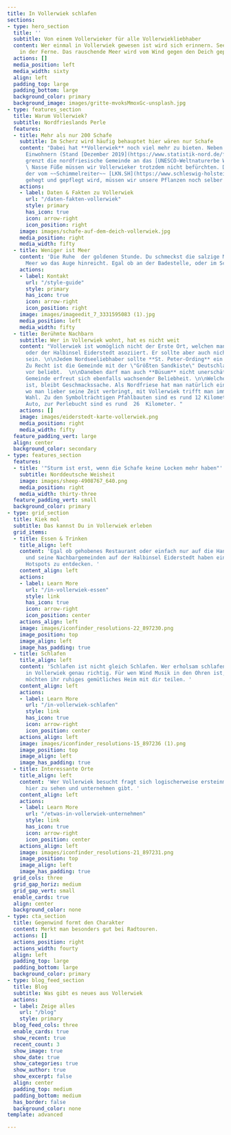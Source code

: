 ```yaml
---
title: In Vollerwiek schlafen
sections:
- type: hero_section
  title: ''
  subtitle: Von einem Vollerwieker für alle Vollerwiekliebhaber
  content: Wer einmal in Vollerwiek gewesen ist wird sich erinnern. Seevögel zwitschern
    in der Ferne. Das rauschende Meer wird vom Wind gegen den Deich gepustet.
  actions: []
  media_position: left
  media_width: sixty
  align: left
  padding_top: large
  padding_bottom: large
  background_color: primary
  background_image: images/gritte-mvoksMmoxGc-unsplash.jpg
- type: features_section
  title: Warum Vollerwiek?
  subtitle: Nordfrieslands Perle
  features:
  - title: Mehr als nur 200 Schafe
    subtitle: Im Scherz wird häufig behauptet hier wären nur Schafe
    content: "Dabei hat **Vollerwiek** noch viel mehr zu bieten. Neben seinen 219
      Einwohnern (Stand [Dezember 2019](https://www.statistik-nord.de/fileadmin/Dokumente/Statistische_Berichte/bevoelkerung/A_I_2_S/A_I_2_vj_194_Zensus_SH.xlsx))
      grenzt die nordfriesische Gemeinde an das [UNESCO-Weltnaturerbe Wattenmeer](https://www.unesco.de/kultur-und-natur/welterbe/welterbe-deutschland/wattenmeer).
      \ Nasse Füße müssen wir Vollerwieker trotzdem nicht befürchten. Dank des Deiches,
      der vom ~~Schimmelreiter~~ [LKN.SH](https://www.schleswig-holstein.de/DE/Landesregierung/LKN/lkn_node.html)
      gehegt und gepflegt wird, müssen wir unsere Pflanzen noch selber gießen. \n\n"
    actions:
    - label: Daten & Fakten zu Vollerwiek
      url: "/daten-fakten-vollerwiek"
      style: primary
      has_icon: true
      icon: arrow-right
      icon_position: right
    image: images/schafe-auf-dem-deich-vollerwiek.jpg
    media_position: right
    media_width: fifty
  - title: Weniger ist Meer
    content: 'Die Ruhe  der goldenen Stunde. Du schmeckst die salzige Meeresluft.
      Meer wo das Auge hinreicht. Egal ob an der Badestelle, oder im Schieteck. '
    actions:
    - label: Kontakt
      url: "/style-guide"
      style: primary
      has_icon: true
      icon: arrow-right
      icon_position: right
    image: images/imageedit_7_3331595083 (1).jpg
    media_position: left
    media_width: fifty
  - title: Berühmte Nachbarn
    subtitle: Wer in Vollerwiek wohnt, hat es nicht weit
    content: "Vollerwiek ist womöglich nicht der Erste Ort, welchen man mit Nordsee
      oder der Halbinsel Eiderstedt asoziiert. Er sollte aber auch nicht der letzte
      sein. \n\nJedem Nordseeliebhaber sollte **St. Peter-Ording** ein Begriff sein.
      Zu Recht ist die Gemeinde mit der \"Größten Sandkiste\" Deutschlands nach wie
      vor beliebt.  \n\nDaneben darf man auch **Büsum** nicht unerschätzen. Die dithmarscher
      Gemeinde erfreut sich ebenfalls wachsender Beliebheit. \n\nWelcher Ort nun schöner
      ist, bleibt Geschmackssache. Als Nordfriese hat man natürlich eine Meinung ;-)\n\nEgal
      wo man lieber seine Zeit verbringt, mit Vollerwiek trifft man immer eine gute
      Wahl. Zu den Symbolträchtigen Pfahlbauten sind es rund 12 Kilometer mit dem
      Auto, zur Perlebucht sind es rund  26  Kilometer. "
    actions: []
    image: images/eiderstedt-karte-vollerwiek.png
    media_position: right
    media_width: fifty
  feature_padding_vert: large
  align: center
  background_color: secondary
- type: features_section
  features:
  - title: '"Sturm ist erst, wenn die Schafe keine Locken mehr haben"'
    subtitle: Norddeutsche Weisheit
    image: images/sheep-4908767_640.png
    media_position: right
    media_width: thirty-three
  feature_padding_vert: small
  background_color: primary
- type: grid_section
  title: Kiek mol
  subtitle: Das kannst Du in Vollerwiek erleben
  grid_items:
  - title: Essen & Trinken
    title_align: left
    content: 'Egal ob gehobenes Restaurant oder einfach nur auf die Hand. Vollerwiek
      und seine Nachbargemeinden auf der Halbinsel Eiderstedt haben einige kulinarischen
      Hotspots zu entdecken. '
    content_align: left
    actions:
    - label: Learn More
      url: "/in-vollerwiek-essen"
      style: link
      has_icon: true
      icon: arrow-right
      icon_position: center
    actions_align: left
    image: images/iconfinder_resolutions-22_897230.png
    image_position: top
    image_align: left
    image_has_padding: true
  - title: Schlafen
    title_align: left
    content: 'Schlafen ist nicht gleich Schlafen. Wer erholsam schlafen möchte, ist
      in Vollerwiek genau richtig. Für wen Wind Musik in den Ohren ist, Vollerwieker
      möchten ihr ruhiges gemütliches Heim mit dir teilen. '
    content_align: left
    actions:
    - label: Learn More
      url: "/in-vollerwiek-schlafen"
      style: link
      has_icon: true
      icon: arrow-right
      icon_position: center
    actions_align: left
    image: images/iconfinder_resolutions-15_897236 (1).png
    image_position: top
    image_align: left
    image_has_padding: true
  - title: Interessante Orte
    title_align: left
    content: 'Wer Vollerwiek besucht fragt sich logischerweise ersteinmal, was es
      hier zu sehen und unternehmen gibt. '
    content_align: left
    actions:
    - label: Learn More
      url: "/etwas-in-vollerwiek-unternehmen"
      style: link
      has_icon: true
      icon: arrow-right
      icon_position: center
    actions_align: left
    image: images/iconfinder_resolutions-21_897231.png
    image_position: top
    image_align: left
    image_has_padding: true
  grid_cols: three
  grid_gap_horiz: medium
  grid_gap_vert: small
  enable_cards: true
  align: center
  background_color: none
- type: cta_section
  title: Gegenwind formt den Charakter
  content: Merkt man besonders gut bei Radtouren.
  actions: []
  actions_position: right
  actions_width: fourty
  align: left
  padding_top: large
  padding_bottom: large
  background_color: primary
- type: blog_feed_section
  title: Blog
  subtitle: Was gibt es neues aus Vollerwiek
  actions:
  - label: Zeige alles
    url: "/blog"
    style: primary
  blog_feed_cols: three
  enable_cards: true
  show_recent: true
  recent_count: 3
  show_image: true
  show_date: true
  show_categories: true
  show_author: true
  show_excerpt: false
  align: center
  padding_top: medium
  padding_bottom: medium
  has_border: false
  background_color: none
template: advanced

---
```


